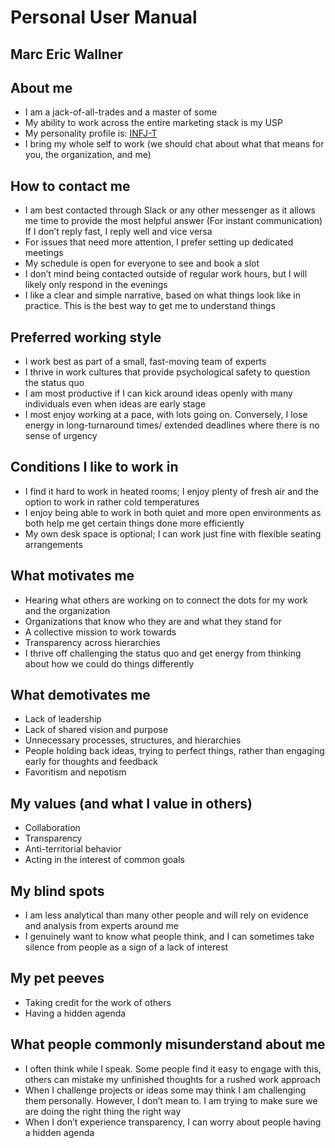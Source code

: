 # Personal User Manual 
## Marc Eric Wallner


## About me
* I am a jack-of-all-trades and a master of some
* My ability to work across the entire marketing stack is my USP
* My personality profile is: [INFJ-T](https://www.16personalities.com/infj-personality)
* I bring my whole self to work (we should chat about what that means for you, the organization, and me)

## How to contact me
* I am best contacted through Slack or any other messenger as it allows me time to provide the most helpful answer
(For instant communication) If I don’t reply fast, I reply well and vice versa
* For issues that need more attention, I prefer setting up dedicated meetings
* My schedule is open for everyone to see and book a slot
* I don’t mind being contacted outside of regular work hours, but I will likely only respond in the evenings
* I like a clear and simple narrative, based on what things look like in practice. This is the best way to get me to understand things 

## Preferred working style
* I work best as part of a small, fast-moving team of experts
* I thrive in work cultures that provide psychological safety to question the status quo
* I am most productive if I can kick around ideas openly with many individuals even when ideas are early stage
* I most enjoy working at a pace, with lots going on. Conversely, I lose energy in long-turnaround times/ extended deadlines where there is no sense of urgency

## Conditions I like to work in
* I find it hard to work in heated rooms; I enjoy plenty of fresh air and the option to work in rather cold temperatures
* I enjoy being able to work in both quiet and more open environments as both help me get certain things done more efficiently
* My own desk space is optional; I can work just fine with flexible seating arrangements

## What motivates me
* Hearing what others are working on to connect the dots for my work and the organization
* Organizations that know who they are and what they stand for
* A collective mission to work towards
* Transparency across hierarchies
* I thrive off challenging the status quo and get energy from thinking about how we could do things differently

## What demotivates me
* Lack of leadership
* Lack of shared vision and purpose
* Unnecessary processes, structures, and hierarchies 
* People holding back ideas, trying to perfect things, rather than engaging early for thoughts and feedback
* Favoritism and nepotism

## My values (and what I value in others)
* Collaboration
* Transparency
* Anti-territorial behavior
* Acting in the interest of common goals

## My blind spots
* I am less analytical than many other people and will rely on evidence and analysis from experts around me
* I genuinely want to know what people think, and I can sometimes take silence from people as a sign of a lack of interest

## My pet peeves
* Taking credit for the work of others
* Having a hidden agenda

## What people commonly misunderstand about me
* I often think while I speak. Some people find it easy to engage with this, others can mistake my unfinished thoughts for a rushed work approach
* When I challenge projects or ideas some may think I am challenging them personally. However, I don’t mean to. I am trying to make sure we are doing the right thing the right way 
* When I don’t experience transparency, I can worry about people having a hidden agenda
